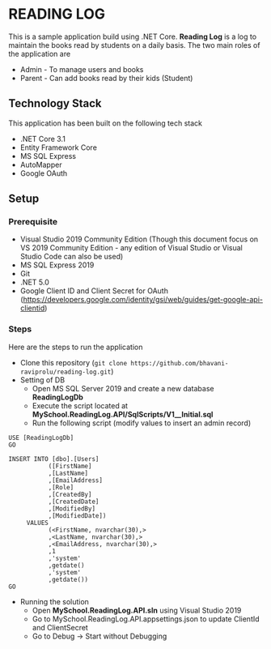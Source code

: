 # READING LOG

This is a sample application build using .NET Core. **Reading Log** is a log to maintain the books read by students on a daily basis. The two main roles of the 
application are
* Admin - To manage users and books
* Parent - Can add books read by their kids (Student)


## Technology Stack

This application has been built on the following tech stack

* .NET Core 3.1
* Entity Framework Core
* MS SQL Express
* AutoMapper
* Google OAuth

## Setup

### Prerequisite 

* Visual Studio 2019 Community Edition (Though this document focus on VS 2019 Community Edition - any edition of Visual Studio or Visual Studio Code can also be used)
* MS SQL Express 2019
* Git
* .NET 5.0
* Google Client ID and Client Secret for OAuth (https://developers.google.com/identity/gsi/web/guides/get-google-api-clientid)

### Steps
Here are the steps to run the application

* Clone this repository (```git clone https://github.com/bhavani-raviprolu/reading-log.git```)
* Setting of DB
  * Open MS SQL Server 2019 and create a new database **ReadingLogDb**
  * Execute the script located at **MySchool.ReadingLog.API/SqlScripts/V1__Initial.sql**
  * Run the following script (modify values to insert an admin record)

```
USE [ReadingLogDb]
GO

INSERT INTO [dbo].[Users]
           ([FirstName]
           ,[LastName]
           ,[EmailAddress]
           ,[Role]
           ,[CreatedBy]
           ,[CreatedDate]
           ,[ModifiedBy]
           ,[ModifiedDate])
     VALUES
           (<FirstName, nvarchar(30),>
           ,<LastName, nvarchar(30),>
           ,<EmailAddress, nvarchar(30),>
           ,1
           ,'system'
           ,getdate()
           ,'system'
           ,getdate())
GO
```

* Running the solution
  * Open **MySchool.ReadingLog.API.sln** using Visual Studio 2019
  * Go to MySchool.ReadingLog.API.appsettings.json to update ClientId and ClientSecret
  * Go to Debug -> Start without Debugging
